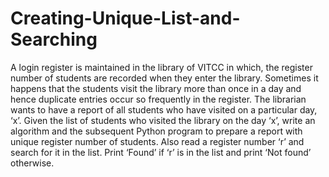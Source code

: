 # Creating-Unique-List-and-Searching
A login register is maintained in the library of VITCC in which, the register number of students are recorded when they enter the library. Sometimes it happens that the students visit the library more than once in a day and hence duplicate entries occur so frequently in the register. The librarian wants to have a report of all students who have visited on a particular day, ‘x’. Given the list  of students who visited the library on the day ‘x’, write an algorithm and the subsequent Python program to prepare a report with unique register number of students. Also read a register number ‘r’ and search for it in the list. Print ‘Found’ if ‘r’ is in the list and print ‘Not found’ otherwise.
